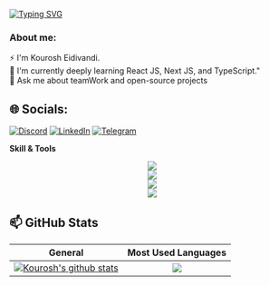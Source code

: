 <a href="https://git.io/typing-svg"><img src="https://readme-typing-svg.demolab.com?font=Fira+Code&size=25&duration=3000&pause=500&color=E4269A&width=435&lines=Hi!+;Welcome+to+my+profile+%3A)" alt="Typing SVG" /></a>

### About me:
⚡ I'm Kourosh Eidivandi. <br/>
🌱 I‍‍'m currently deeply learning React JS, Next JS, and TypeScript." <br/>
💬 Ask me about teamWork and open-source projects


## 🌐 Socials:
[![Discord](https://img.shields.io/badge/Discord-%237289DA.svg?logo=discord&logoColor=white)](https://discordapp.com/users/kouroshey) 
[![LinkedIn](https://img.shields.io/badge/LinkedIn-%230077B5.svg?logo=linkedin&logoColor=white)](https://linkedin.com/in/kouroshey) 
[![Telegram](https://img.shields.io/badge/Telegram-%230077B5.svg?logo=linkedin&logoColor=white)](https://t.me/kouroshey) 


**Skill & Tools**
  <p align="center">
  <img src="https://skillicons.dev/icons?i=html" />
    <br/>
  <img src="https://skillicons.dev/icons?i=js,ts,css" />
    <br/>
  <img src="https://skillicons.dev/icons?i=react,tailwind,redux,angular" />
    <br/>
  <img src="https://skillicons.dev/icons?i=firebase,bootstrap,sass,vite,git,github,aws" />
    <br/>
  </p>


  ## 📫 GitHub Stats
| General         | Most Used Languages |
|--------------|:-----:|
| <a href="https://github.com/kouroshjs/kouroshey"><img align="center" src="https://github-readme-stats.vercel.app/api?username=kouroshey&count_private=true&show_icons=true&include_all_commits=true&theme=blue-green&hide_border=true" alt="Kourosh's github stats" /></a>  |   <a href="https://github.com/Kouroshey/kouroshey"><img align="center" src="https://github-readme-stats.vercel.app/api/top-langs/?username=kouroshey&langs_count=5" /></a> |        
<!--
**Kouroshjs/Kouroshjs** is a ✨ _special_ ✨ repository because its `README.md` (this file) appears on your GitHub profile.

Here are some ideas to get you started:

- 🔭 I’m currently working on ...
- 🌱 I’m currently learning ...
- 👯 I’m looking to collaborate on ...
- 🤔 I’m looking for help with ...
- 💬 Ask me about ...
- 📫 How to reach me: ...
- 😄 Pronouns: ...
- ⚡ Fun fact: ...
-->
